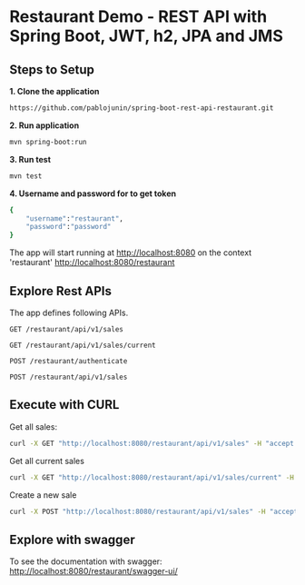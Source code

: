 # Restaurant Demo - REST API with Spring Boot, JWT, h2, JPA and JMS 

## Steps to Setup

**1. Clone the application**

```bash
https://github.com/pablojunin/spring-boot-rest-api-restaurant.git
```

**2. Run application**

```bash
mvn spring-boot:run
```

**3. Run test**

```bash
mvn test
```

**4. Username and password for to get token**

```bash
{
	"username":"restaurant",
	"password":"password"
}
```

The app will start running at <http://localhost:8080> on the context 'restaurant' <http://localhost:8080/restaurant>


## Explore Rest APIs

The app defines following APIs.

    GET /restaurant/api/v1/sales
    
    GET /restaurant/api/v1/sales/current
    
    POST /restaurant/authenticate
    
    POST /restaurant/api/v1/sales
    
## Execute with CURL

Get all sales:

```bash
curl -X GET "http://localhost:8080/restaurant/api/v1/sales" -H "accept: application/json" -H "Authorization: Bearer eyJhbGciOiJIUzUxMiJ9.eyJzdWIiOiJyZXN0YXVyYW50IiwiZXhwIjoxNjExMDQ3Nzg0LCJpYXQiOjE2MTEwMjk3ODR9.6HSBNHjNIAds8JgZSaXhHygp1l9QcpGbYlY0ocFpj9PHfgWQx-SAPvQ6ZxYJhsacMJ4XmF4QFDyW4Y_HMB--BA"
```

Get all current sales
 
```bash
curl -X GET "http://localhost:8080/restaurant/api/v1/sales/current" -H "accept: application/json" -H "Authorization: Bearer eyJhbGciOiJIUzUxMiJ9.eyJzdWIiOiJyZXN0YXVyYW50IiwiZXhwIjoxNjExMDQ3Nzg0LCJpYXQiOjE2MTEwMjk3ODR9.6HSBNHjNIAds8JgZSaXhHygp1l9QcpGbYlY0ocFpj9PHfgWQx-SAPvQ6ZxYJhsacMJ4XmF4QFDyW4Y_HMB--BA"
```

Create a new sale

```bash
curl -X POST "http://localhost:8080/restaurant/api/v1/sales" -H "accept: application/json" -H "Authorization: Bearer eyJhbGciOiJIUzUxMiJ9.eyJzdWIiOiJyZXN0YXVyYW50IiwiZXhwIjoxNjExMDE5NjYxLCJpYXQiOjE2MTEwMDE2NjF9.dlr-korT8Lqmlz5iyqYJunCF4AcOKQUqZ9Bbv2ISdO7RkK6UaZvJEB7ekoZYsMkAm0gQ5YHusHe4xPO6eeu48g" -H "Content-Type: application/json" -d "{ \"amount\": 0, \"billNumber\": 0, \"date\": \"2021-01-19\", \"description\": \"string\", \"itemsQuantity\": 0}"
```

## Explore with swagger

To see the documentation with swagger: <http://localhost:8080/restaurant/swagger-ui/>


